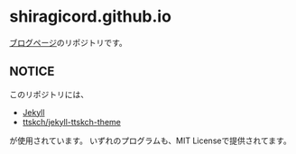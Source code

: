 # shiragicord.github.io

[ブログページ](https://shiragicord.github.io/)のリポジトリです。

## NOTICE
このリポジトリには、  
- [Jekyll](https://jekyllrb.com/)  
- [ttskch/jekyll-ttskch-theme](https://github.com/ttskch/jekyll-ttskch-theme)

が使用されています。
いずれのプログラムも、MIT Licenseで提供されてます。